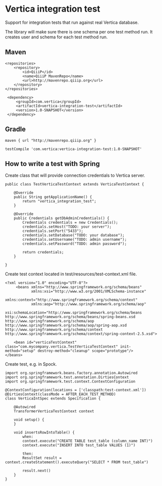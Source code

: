 Vertica integration test
========================

Support for integration tests that run against real Vertica database.

The library will make sure there is one schema per one test method run. It creates user and schema for each test method run.

## Maven

    <repositories>
        <repository>
            <id>QiiiP</id>
            <name>QiiiP MavenRepo</name>
            <url>http://mavenrepo.qiiip.org</url>
        </repository>
    </repositories>

     <dependency>
         <groupId>com.vertica</groupId>
         <artifactId>vertica-integration-test</artifactId>
         <version>1.0-SNAPSHOT</version>
     </dependency>

## Gradle

    maven { url "http://mavenrepo.qiiip.org" }

    testCompile 'com.vertica:vertica-integration-test:1.0-SNAPSHOT'

## How to write a test with Spring

Create class that will provide connection credentials to Vertica server.

    public class TestVerticaTestContext extends VerticaTestContext {

        @Override
        public String getApplicationName() {
            return "vertica_integration_test";
        }

        @Override
        public Credentials getDbAdminCredentials() {
            Credentials credentials = new Credentials();
            credentials.setHost("TODO: your server");
            credentials.setPort("5433");
            credentials.setDatabase("TODO: your database");
            credentials.setUsername("TODO: admin username");
            credentials.setPassword("TODO: admin password");

            return credentials;
        }

    }

Create test context located in test/resources/test-context.xml file.

    <?xml version="1.0" encoding="UTF-8"?>
         <beans xmlns="http://www.springframework.org/schema/beans"
                xmlns:xsi="http://www.w3.org/2001/XMLSchema-instance"
                xmlns:context="http://www.springframework.org/schema/context"
                xmlns:aop="http://www.springframework.org/schema/aop"
                xsi:schemaLocation="http://www.springframework.org/schema/beans http://www.springframework.org/schema/beans/spring-beans.xsd http://www.springframework.org/schema/aop http://www.springframework.org/schema/aop/spring-aop.xsd http://www.springframework.org/schema/context http://www.springframework.org/schema/context/spring-context-2.5.xsd">

        <bean id="verticaTestContext" class="com.mycompany.vertica.TestVerticaTestContext" init-method="setup" destroy-method="cleanup" scope="prototype"/>
    </beans>

Create test, e.g. in Spock.

    import org.springframework.beans.factory.annotation.Autowired
    import org.springframework.test.annotation.DirtiesContext
    import org.springframework.test.context.ContextConfiguration

    @ContextConfiguration(locations = ['classpath:test-context.xml'])
    @DirtiesContext(classMode = AFTER_EACH_TEST_METHOD)
    class VerticaIntSpec extends Specification {

        @Autowired
        TransformerVerticaTestContext context

        void setup() {
        }

        void insertsRowIntoTable() {
            when:
            context.execute("CREATE TABLE test_table (column_name INT)")
            context.execute("INSERT INTO test_table VALUES (1)")

            then:
            ResultSet result = context.createStatement().executeQuery("SELECT * FROM test_table")

            result.next()
        }
    }